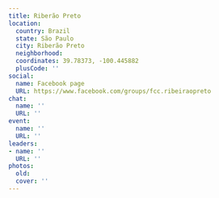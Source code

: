 ```yaml
---
title: Riberão Preto
location:
  country: Brazil
  state: São Paulo
  city: Riberão Preto
  neighborhood: 
  coordinates: 39.78373, -100.445882
  plusCode: ''
social:
  name: Facebook page
  URL: https://www.facebook.com/groups/fcc.ribeiraopreto
chat:
  name: ''
  URL: ''
event:
  name: ''
  URL: ''
leaders:
- name: ''
  URL: ''
photos:
  old: 
  cover: ''
---
```

